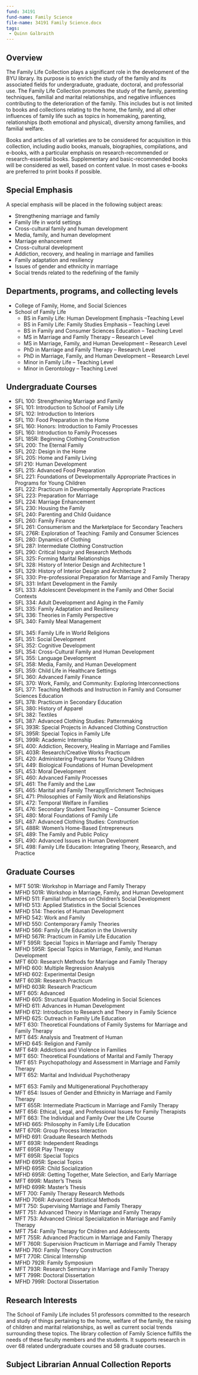 ```yaml
---
fund: 34191
fund-name: Family Science
file-name: 34191 Family Science.docx
tags:
 - Quinn Galbraith
---
```


## Overview

The Family Life Collection plays a significant role in the development of the BYU library. Its purpose is to enrich the study of the family and its associated fields for undergraduate, graduate, doctoral, and professorial use. The Family Life Collection promotes the study of the family, parenting techniques, familial and marital relationships, and negative influences contributing to the deterioration of the family. This includes but is not limited to books and collections relating to the home, the family, and all other influences of family life such as topics in homemaking, parenting, relationships (both emotional and physical), diversity among families, and familial welfare.

Books and articles of all varieties are to be considered for acquisition in this collection, including audio books, manuals, biographies, compilations, and e-books, with a particular emphasis on research-recommended or research-essential books. Supplementary and basic-recommended books will be considered as well, based on content value. In most cases e-books are preferred to print books if possible.

## Special Emphasis

A special emphasis will be placed in the following subject areas:

- Strengthening marriage and family
- Family life in world settings
- Cross-cultural family and human development
- Media, family, and human development
- Marriage enhancement
- Cross-cultural development
- Addiction, recovery, and healing in marriage and families
- Family adaptation and resiliency
- Issues of gender and ethnicity in marriage
- Social trends related to the redefining of the family

## Departments, programs, and collecting levels

- College of Family, Home, and Social Sciences
- School of Family Life
    - BS in Family Life: Human Development Emphasis –Teaching Level
    - BS in Family Life: Family Studies Emphasis – Teaching Level
    - BS in Family and Consumer Sciences Education – Teaching Level
    - MS in Marriage and Family Therapy – Research Level
    - MS in Marriage, Family, and Human Development – Research Level
    - PhD in Marriage and Family Therapy – Research Level
    - PhD in Marriage, Family, and Human Development – Research Level
    - Minor in Family Life – Teaching Level
    - Minor in Gerontology – Teaching Level

## Undergraduate Courses
<div class="col">
<ul>
	<li>SFL 100: Strengthening Marriage and Family</li>
	<li>SFL 101: Introduction to School of Family Life</li>
	<li>SFL 102: Introduction to Interiors</li>
	<li>SFL 110: Food Preparation in the Home</li>
	<li>SFL 160: Honors: Introduction to Family Processes</li>
	<li>SFL 160: Introduction to Family Processes</li>
	<li>SFL 185R: Beginning Clothing Construction</li>
	<li>SFL 200: The Eternal Family</li>
	<li>SFL 202: Design in the Home</li>
	<li>SFL 205: Home and Family Living</li>
	<li>SFl 210: Human Development</li>
	<li>SFL 215: Advanced Food Preparation</li>
	<li>SFL 221: Foundations of Developmentally Appropriate Practices in Programs for Young Children</li>
	<li>SFL 222: Practicum in Developmentally Appropriate Practices</li>
	<li>SFL 223: Preparation for Marriage</li>
	<li>SFL 224: Marriage Enhancement</li>
	<li>SFL 230: Housing the Family</li>
	<li>SFL 240: Parenting and Child Guidance</li>
	<li>SFL 260: Family Finance</li>
	<li>SFL 261: Consumerism and the Marketplace for Secondary Teachers</li>
	<li>SFL 276R: Exploration of Teaching: Family and Consumer Sciences</li>
	<li>SFL 280: Dynamics of Clothing</li>
	<li>SFL 287: Intermediate Clothing Construction</li>
	<li>SFL 290: Critical Inquiry and Research Methods</li>
	<li>SFL 325: Forming Marital Relationships</li>
	<li>SFL 328: History of Interior Design and Architecture 1</li>
	<li>SFL 329: History of Interior Design and Architecture 2</li>
	<li>SFL 330: Pre-professional Preparation for Marriage and Family Therapy</li>
	<li>SFL 331: Infant Development in the Family</li>
	<li>SFL 333: Adolescent Development in the Family and Other Social Contexts</li>
	<li>SFL 334: Adult Development and Aging in the Family</li>
	<li>SFL 335: Family Adaptation and Resiliency</li>
	<li>SFL 336: Theories in Family Perspective</li>
	<li>SFL 340: Family Meal Management</li>
</ul>


</div>

<div class="col">
<ul>
	<li>SFL 345: Family Life in World Religions</li>
	<li>SFL 351: Social Development</li>
	<li>SFL 352: Cognitive Development</li>
	<li>SFL 354: Cross-Cultural Family and Human Development</li>
	<li>SFL 355: Language Development</li>
	<li>SFL 358: Media, Family, and Human Development</li>
	<li>SFL 359: Child Life in Healthcare Settings</li>
	<li>SFL 360: Advanced Family Finance</li>
	<li>SFL 370: Work, Family, and Community: Exploring Interconnections</li>
	<li>SFL 377: Teaching Methods and Instruction in Family and Consumer Sciences Education</li>
	<li>SFL 378: Practicum in Secondary Education</li>
	<li>SFL 380: History of Apparel</li>
	<li>SFL 382: Textiles</li>
	<li>SFL 387: Advanced Clothing Studies: Patternmaking</li>
	<li>SFL 393R: Special Projects in Advanced Clothing Construction</li>
	<li>SFL 395R: Special Topics in Family Life</li>
	<li>SFL 399R: Academic Internship</li>
	<li>SFL 400: Addiction, Recovery, Healing in Marriage and Families</li>
	<li>SFL 403R: Research/Creative Works Practicum</li>
	<li>SFL 420: Administering Programs for Young Children</li>
	<li>SFL 449: Biological Foundations of Human Development</li>
	<li>SFL 453: Moral Development</li>
	<li>SFL 460: Advanced Family Processes</li>
	<li>SFL 461: The Family and the Law</li>
	<li>SFL 465: Marital and Family Therapy/Enrichment Techniques</li>
	<li>SFL 471: Philosophies of Family Work and Relationships</li>
	<li>SFL 472: Temporal Welfare in Families</li>
	<li>SFL 476: Secondary Student Teaching – Consumer Science</li>
	<li>SFL 480: Moral Foundations of Family Life</li>
	<li>SFL 487: Advanced Clothing Studies: Construction</li>
	<li>SFL 488R: Women’s Home-Based Entrepreneurs</li>
	<li>SFL 489: The Family and Public Policy</li>
	<li>SFL 490: Advanced Issues in Human Development</li>
	<li>SFL 498: Family Life Education: Integrating Theory, Research, and Practice</li>
</ul>

</div>

<span style="clear:both;margin-bottom:1rem;"></span>

## Graduate Courses

<div class="col">
<ul>
	<li>MFT 501R: Workshop in Marriage and Family Therapy</li>
	<li>MFHD 501R: Workshop in Marriage, Family, and Human Development</li>
	<li>MFHD 511: Familial Influences on Children’s Social Development</li>
	<li>MFHD 513: Applied Statistics in the Social Sciences</li>
	<li>MFHD 514: Theories of Human Development</li>
	<li>MFHD 542: Work and Family</li>
	<li>MFHD 550: Contemporary Family Theories</li>
	<li>MFHD 566: Family Life Education in the University</li>
	<li>MFHD 567R: Practicum in Family Life Education</li>
	<li>MFT 595R: Special Topics in Marriage and Family Therapy</li>
	<li>MFHD 595R: Special Topics in Marriage, Family, and Human Development</li>
	<li>MFT 600: Research Methods for Marriage and Family Therapy</li>
	<li>MFHD 600: Multiple Regression Analysis</li>
	<li>MFHD 602: Experimental Design</li>
	<li>MFT 603R: Research Practicum</li>
	<li>MFHD 603R: Research Practicum</li>
	<li>MFT 605: Advanced </li>
	<li>MFHD 605: Structural Equation Modeling in Social Sciences</li>
	<li>MFHD 611: Advances in Human Development</li>
	<li>MFHD 612: Introduction to Research and Theory in Family Science</li>
	<li>MFHD 625: Outreach in Family Life Education</li>
	<li>MFT 630: Theoretical Foundations of Family Systems for Marriage and Family Therapy</li>
	<li>MFT 645: Analysis and Treatment of Human</li>
	<li>MFHD 645: Religion and Family</li>
	<li>MFT 649: Addictions and Violence in Families</li>
	<li>MFT 650: Theoretical Foundations of Marital and Family Therapy</li>
	<li>MFT 651: Psychopathology and Assessment in Marriage and Family Therapy</li>
	<li>MFT 652: Marital and Individual Psychotherapy</li>
</ul>

</div>

<div class="col">
<ul>
	<li>MFT 653: Family and Multigenerational Psychotherapy</li>
	<li>MFT 654: Issues of Gender and Ethnicity in Marriage and Family Therapy</li>
	<li>MFT 655R: Intermediate Practicum in Marriage and Family Therapy</li>
	<li>MFT 656: Ethical, Legal, and Professional Issues for Family Therapists</li>
	<li>MFT 663: The Individual and Family Over the Life Course</li>
	<li>MFHD 665: Philosophy in Family Life Education</li>
	<li>MFT 670R: Group Process Interaction</li>
	<li>MFHD 691: Graduate Research Methods</li>
	<li>MFT 693R: Independent Readings</li>
	<li>MFT 695R Play Therapy</li>
	<li>MFT 695R: Special Topics</li>
	<li>MFHD 695R: Special Topics</li>
	<li>MFHD 695R: Child Socialization</li>
	<li>MFHD 695R: Getting Together, Mate Selection, and Early Marriage</li>
	<li>MFT 699R: Master’s Thesis</li>
	<li>MFHD 699R: Master’s Thesis</li>
	<li>MFT 700: Family Therapy Research Methods</li>
	<li>MFHD 706R: Advanced Statistical Methods</li>
	<li>MFT 750: Supervising Marriage and Family Therapy</li>
	<li>MFT 751: Advanced Theory in Marriage and Family Therapy</li>
	<li>MFT 753: Advanced Clinical Specialization in Marriage and Family Therapy</li>
	<li>MFT 754: Family Therapy for Children and Adolescents</li>
	<li>MFT 755R: Advanced Practicum in Marriage and Family Therapy</li>
	<li>MFT 760R: Supervision Practicum in Marriage and Family Therapy</li>
	<li>MFHD 760: Family Theory Construction</li>
	<li>MFT 770R: Clinical Internship</li>
	<li>MFHD 792R: Family Symposium</li>
	<li>MFT 793R: Research Seminary in Marriage and Family Therapy</li>
	<li>MFT 799R: Doctoral Dissertation</li>
	<li>MFHD 799R: Doctoral Dissertation</li>
</ul>

</div>

<span style="clear:both;"></span>

## Research Interests

The School of Family Life includes 51 professors committed to the research and study of things pertaining to the home, welfare of the family, the raising of children and marital relationships, as well as current social trends surrounding these topics. The library collection of Family Science fulfills the needs of these faculty members and the students. It supports research in over 68 related undergraduate courses and 58 graduate courses.

## Subject Librarian Annual Collection Reports
